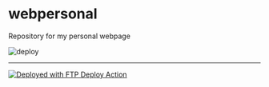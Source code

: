 webpersonal
===========
Repository for my personal webpage

![deploy](https://github.com/garcjose/webpersonal/actions/workflows/main.yml/badge.svg)

---

[<img alt="Deployed with FTP Deploy Action" src="https://img.shields.io/badge/Deployed With-FTP DEPLOY ACTION-%3CCOLOR%3E?style=for-the-badge&color=0077b6">](https://github.com/SamKirkland/FTP-Deploy-Action)
